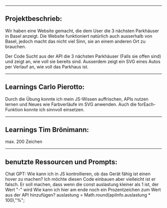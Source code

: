 --------------------------------------
Projektbeschrieb:
--------------------------------------
Wir haben eine Website gemacht, 
die dem User die 3 nächsten Parkhäuser 
in Basel anzeigt.
Die Website funktioniert natürlich
auch ausserhalb von Basel, jedoch
macht das nicht viel Sinn, sie an einem
anderen Ort zu brauchen.

Der Code Sucht aus der API die 3 
nächsten Parkhäuser (Falls sie offen sind)
und zeigt an, wie voll sie bereits
sind.
Ausserdem zeigt ein SVG eines Autos
per Verlauf an, wie voll das Parkhaus
ist. 

--------------------------------------
Learnings Carlo Pierotto:
--------------------------------------
Durch die Übung konnte ich mein JS-Wissen auffrischen, APIs nutzen lernen und Neues wie Farbverläufe im SVG anwenden. Auch die forEach-Funktion konnte ich sinnvoll einsetzen.

--------------------------------------
Learnings Tim Brönimann:
--------------------------------------
max. 200 Zeichen

--------------------------------------
benutzte Ressourcen und Prompts:
--------------------------------------
Chat GPT:
Wie kann ich in JS kontrollieren, ob das Gerät fähig ist einen hover zu machen?
Ich möchte diesen Code einbauen aber vielleicht ist er falsch. Er soll machen, dass wenn die const auslastung kleiner als 1 ist, der Wert "-" wird
Wie kann ich hier am ende noch ein Prozentzeichen zum Wert aus der API hinzufügen?
auslastung = Math.round(apiInfo.auslastung * 100),"%";
